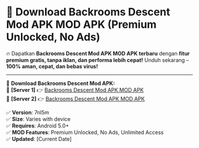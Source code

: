 # 🚀 Download Backrooms Descent Mod APK MOD APK (Premium Unlocked, No Ads)  

🔥 Dapatkan **Backrooms Descent Mod APK MOD APK terbaru** dengan **fitur premium gratis, tanpa iklan, dan performa lebih cepat!** Unduh sekarang – **100% aman, cepat, dan bebas virus!**  

---


🔽 **Download Backrooms Descent Mod APK:**  
🔹 **[Server 1]** 👉 [Backrooms Descent Mod APK MOD APK](https://apkcomod.com?title=Backrooms_Descent_Mod_APK)  
🔹 **[Server 2]** 👉 [Backrooms Descent Mod APK MOD APK](https://apkcomod.com?title=Backrooms_Descent_Mod_APK)  


✅ **Version**: 7nl5m  
✅ **Size**: Varies with device  
✅ **Requires**: Android 5.0+  
✅ **MOD Features**: Premium Unlocked, No Ads, Unlimited Access  
✅ **Updated**: [Current Date]  